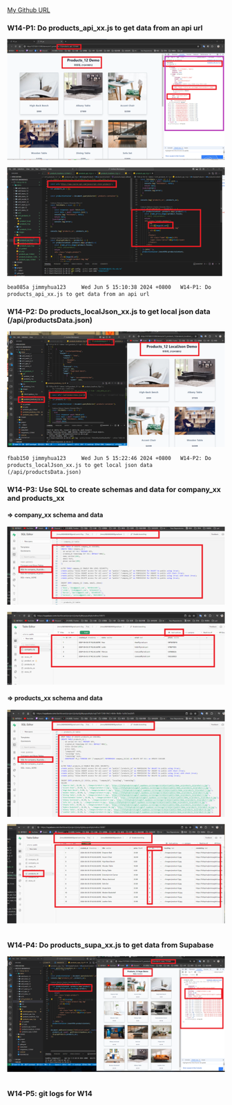 [My Github URL](https://github.com/jimmyhua123/1122-js-1N-12)

### W14-P1: Do products_api_xx.js to get data from an api url
 
![](w14-p1-1.png)
 
![](w14-p1-2.png)
```
bea085a jimmyhua123     Wed Jun 5 15:10:38 2024 +0800   W14-P1: Do products_api_xx.js to get data from an api url
```
### W14-P2: Do products_localJson_xx.js to get local json data (/api/productsData.json)
 
![](w14-p2.png)
 

```
fbab150 jimmyhua123     Wed Jun 5 15:22:46 2024 +0800   W14-P2: Do products_localJson_xx.js to get local json data (/api/productsData.json)
```

### W14-P3: Use SQL to create schemas and data for company_xx and products_xx
 
#### => company_xx schema and data
 
![](w14-p3-1.png)
 
![](w14-p3-2.png)
 
#### => products_xx schema and data
 
![](w14-p3-3.png)
 
![](w14-p3-4.png)
 
```

```
### W14-P4: Do products_supa_xx.js to get data from Supabase
 
![](w14-p4.png)
 
 
```
```

### W14-P5: git logs for W14
 
 
```

```